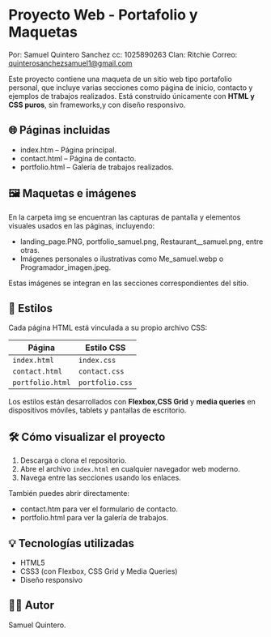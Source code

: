 
# Proyecto Web - Portafolio y Maquetas
Por: Samuel Quintero Sanchez
cc: 1025890263
Clan: Ritchie
Correo: quinterosanchezsamuel1@gmail.com

Este proyecto contiene una maqueta de un sitio web tipo portafolio personal, que incluye varias secciones como página de inicio, contacto y ejemplos de trabajos realizados. Está construido únicamente con **HTML y CSS puros**, sin frameworks,y con diseño responsivo.

## 🌐 Páginas incluidas

- index.htm – Página principal.
- contact.html – Página de contacto.
- portfolio.html – Galería de trabajos realizados.

## 🖼️ Maquetas e imágenes

En la carpeta img se encuentran las capturas de pantalla y elementos visuales usados en las páginas, incluyendo:

- landing_page.PNG, portfolio_samuel.png, Restaurant__samuel.png, entre otras.
- Imágenes personales o ilustrativas como Me_samuel.webp o Programador_imagen.jpeg.

Estas imágenes se integran  en las secciones correspondientes del sitio.

## 🎨 Estilos

Cada página HTML está vinculada a su propio archivo CSS:

| Página         | Estilo CSS        |
|----------------|-------------------|
| `index.html`   | `index.css`       |
| `contact.html` | `contact.css`     |
| `portfolio.html` | `portfolio.css` |

Los estilos están desarrollados con **Flexbox**,**CSS Grid** y **media queries**  en dispositivos móviles, tablets y pantallas de escritorio.

## 🛠️ Cómo visualizar el proyecto

1. Descarga o clona el repositorio.
2. Abre el archivo `index.html` en cualquier navegador web moderno.
3. Navega entre las secciones usando los enlaces.

También puedes abrir directamente:
- contact.htm para ver el formulario de contacto.
- portfolio.html para ver la galería de trabajos.

## 💡 Tecnologías utilizadas

- HTML5
- CSS3 (con Flexbox, CSS Grid y Media Queries)
- Diseño responsivo

## 🧑‍💻 Autor

Samuel Quintero.



